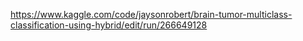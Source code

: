 https://www.kaggle.com/code/jaysonrobert/brain-tumor-multiclass-classification-using-hybrid/edit/run/266649128
